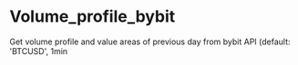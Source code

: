 # Volume_profile_bybit
Get volume profile and value areas of previous day from bybit API (default: 'BTCUSD', 1min
